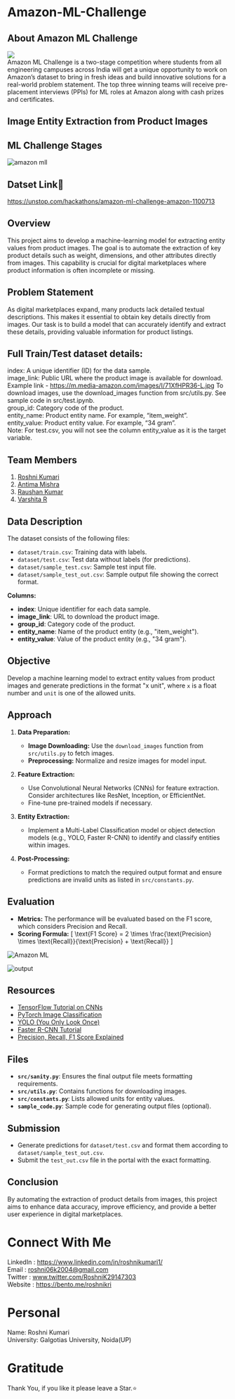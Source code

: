 # Amazon-ML-Challenge

## About Amazon ML Challenge
![](https://he-s3.s3.amazonaws.com/media/cache/0a/be/0abe8c0908dcb9e67941600739f6d651.png)</br>
Amazon ML Challenge is a two-stage competition where students from all engineering campuses across India will get a unique opportunity to work on Amazon’s dataset to bring in fresh ideas and build innovative solutions for a real-world problem statement. The top three winning teams will receive pre-placement interviews (PPIs) for ML roles at Amazon along with cash prizes and certificates.

## <b>Image Entity Extraction from Product Images</b></br>

## ML Challenge Stages
![amazon mll](https://github.com/user-attachments/assets/b77bb2ad-9316-419e-aa2c-36cbd046b544)

## Datset Link🔗
https://unstop.com/hackathons/amazon-ml-challenge-amazon-1100713

## Overview

This project aims to develop a machine-learning model for extracting entity values from product images. The goal is to automate the extraction of key product details such as weight, dimensions, and other attributes directly from images. This capability is crucial for digital marketplaces where product information is often incomplete or missing.

## Problem Statement

As digital marketplaces expand, many products lack detailed textual descriptions. This makes it essential to obtain key details directly from images. Our task is to build a model that can accurately identify and extract these details, providing valuable information for product listings.

## Full Train/Test dataset details:</br>

index: A unique identifier (ID) for the data sample.</br>
image_link: Public URL where the product image is available for download. Example link - https://m.media-amazon.com/images/I/71XfHPR36-L.jpg  To download images, use the download_images function from src/utils.py. See sample code in src/test.ipynb.</br>
group_id: Category code of the product.</br>
entity_name: Product entity name. For example, “item_weight”.</br>
entity_value: Product entity value. For example, “34 gram”.</br>
Note: For test.csv, you will not see the column entity_value as it is the target variable.</br>

## Team Members
1. [Roshni Kumari](https://github.com/RSN601KRI)
2. [Antima Mishra](https://github.com/antima-123bit)
3. [Raushan Kumar](https://github.com/raushan0422)
4. [Varshita R](https://www.linkedin.com/in/varshitha-r-616b15241/)

## Data Description

The dataset consists of the following files:

- `dataset/train.csv`: Training data with labels.
- `dataset/test.csv`: Test data without labels (for predictions).
- `dataset/sample_test.csv`: Sample test input file.
- `dataset/sample_test_out.csv`: Sample output file showing the correct format.

**Columns:**

- **index**: Unique identifier for each data sample.
- **image_link**: URL to download the product image.
- **group_id**: Category code of the product.
- **entity_name**: Name of the product entity (e.g., "item_weight").
- **entity_value**: Value of the product entity (e.g., "34 gram").

## Objective

Develop a machine learning model to extract entity values from product images and generate predictions in the format "x unit", where `x` is a float number and `unit` is one of the allowed units.

## Approach

1. **Data Preparation:**
   - **Image Downloading:** Use the `download_images` function from `src/utils.py` to fetch images.
   - **Preprocessing:** Normalize and resize images for model input.

2. **Feature Extraction:**
   - Use Convolutional Neural Networks (CNNs) for feature extraction. Consider architectures like ResNet, Inception, or EfficientNet.
   - Fine-tune pre-trained models if necessary.

3. **Entity Extraction:**
   - Implement a Multi-Label Classification model or object detection models (e.g., YOLO, Faster R-CNN) to identify and classify entities within images.

4. **Post-Processing:**
   - Format predictions to match the required output format and ensure predictions are invalid units as listed in `src/constants.py`.

## Evaluation

- **Metrics:** The performance will be evaluated based on the F1 score, which considers Precision and Recall.
- **Scoring Formula:**
  \[
  \text{F1 Score} = 2 \times \frac{\text{Precision} \times \text{Recall}}{\text{Precision} + \text{Recall}}
  \]

![Amazon ML](https://github.com/user-attachments/assets/fdfacc36-6b3c-444a-b72a-09865cfc062a)

![output](https://github.com/user-attachments/assets/eea549b3-c5a1-46ce-9ee2-46f4a3452f71)

## Resources

- [TensorFlow Tutorial on CNNs](https://www.tensorflow.org/tutorials/images/cnn)
- [PyTorch Image Classification](https://pytorch.org/tutorials/beginner/blitz/cifar10_tutorial.html)
- [YOLO (You Only Look Once)](https://pjreddie.com/darknet/yolo/)
- [Faster R-CNN Tutorial](https://github.com/facebookresearch/detectron2/blob/main/tools/train_net.py)
- [Precision, Recall, F1 Score Explained](https://scikit-learn.org/stable/modules/classes.html#module-sklearn.metrics)

## Files

- **`src/sanity.py`**: Ensures the final output file meets formatting requirements.
- **`src/utils.py`**: Contains functions for downloading images.
- **`src/constants.py`**: Lists allowed units for entity values.
- **`sample_code.py`**: Sample code for generating output files (optional).

## Submission

- Generate predictions for `dataset/test.csv` and format them according to `dataset/sample_test_out.csv`.
- Submit the `test_out.csv` file in the portal with the exact formatting.

## Conclusion

By automating the extraction of product details from images, this project aims to enhance data accuracy, improve efficiency, and provide a better user experience in digital marketplaces.

# Connect With Me
LinkedIn : https://www.linkedin.com/in/roshnikumari1/<br/>
Email : roshni06k2004@gmail.com<br/>
Twitter : www.twitter.com/RoshniK29147303</br>
Website : https://bento.me/roshnikri </br>
# Personal
Name: Roshni Kumari<br/>
University: Galgotias University, Noida(UP)

# Gratitude
Thank You, if you like it please leave a Star.⭐
